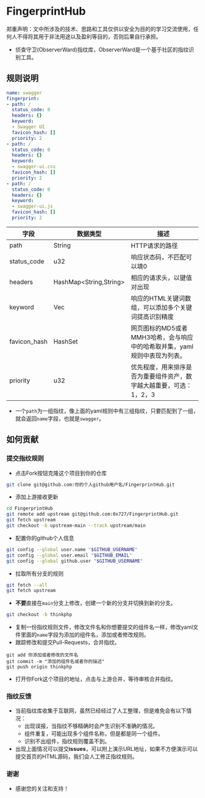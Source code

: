 # FingerprintHub

郑重声明：文中所涉及的技术、思路和工具仅供以安全为目的的学习交流使用，任何人不得将其用于非法用途以及盈利等目的，否则后果自行承担。

- 侦查守卫(ObserverWard)指纹库，ObserverWard是一个基于社区的指纹识别工具。

## 规则说明

```yaml
name: swagger
fingerprint:
- path: /
  status_code: 0
  headers: {}
  keyword:
  - Swagger UI
  favicon_hash: []
  priority: 2
- path: /
  status_code: 0
  headers: {}
  keyword:
  - swagger-ui.css
  favicon_hash: []
  priority: 2
- path: /
  status_code: 0
  headers: {}
  keyword:
  - swagger-ui.js
  favicon_hash: []
  priority: 2
```

| 字段         | 数据类型               | 描述                                                         |
| ------------ | ---------------------- | ------------------------------------------------------------ |
| path         | String                 | HTTP请求的路径                                               |
| status_code  | u32                    | 响应状态码，不匹配可以填0                                    |
| headers      | HashMap<String,String> | 相应的请求头，以键值对出现                                   |
| keyword      | Vec<String>            | 响应的HTML关键词数组，可以添加多个关键词提高识别精度         |
| favicon_hash | HashSet<String>        | 网页图标的MD5或者MMH3哈希，会与响应中的哈希取并集，yaml规则中表现为列表。 |
| priority     | u32                    | 优先程度，用来排序是否为重要组件资产，数字越大越重要，可选：1，2，3 |

- 一个`path`为一组指纹，像上面的yaml规则中有三组指纹，只要匹配到了一组，就会返回`name`字段，也就是`swagger`。

## 如何贡献

### 提交指纹规则

- 点击Fork按钮克隆这个项目到你的仓库

```bash
git clone git@github.com:你的个人github用户名/FingerprintHub.git
```

- 添加上游接收更新

```bash
cd FingerprintHub
git remote add upstream git@github.com:0x727/FingerprintHub.git
git fetch upstream
git checkout -b upstream-main --track upstream/main
```

- 配置你的github个人信息

```bash
git config --global user.name "$GITHUB_USERNAME"
git config --global user.email "$GITHUB_EMAIL"
git config --global github.user "$GITHUB_USERNAME"
```

- 拉取所有分支的规则

```bash
git fetch --all
git fetch upstream
```

- **不要**直接在`main`分支上修改，创建一个新的分支并切换到新的分支。

```bash
git checkout -b thinkphp
```

- 复制一份指纹规则文件，修改文件名和你想要提交的组件名一样，修改yaml文件里面的`name`字段为添加的组件名，添加或者修改规则。
- 跟踪修改和提交Pull-Requests，合并指纹。

```
git add 你添加或者修改的文件名
git commit -m "添加的组件名或者你的描述"
git push origin thinkphp
```

- 打开你Fork这个项目的地址，点击与上游合并，等待审核合并指纹。

### 指纹反馈

- 当前指纹库收集于互联网，虽然已经经过了人工整理，但是难免会有以下情况：
  - 出现误报，当指纹不够精确时会产生识别不准确的情况。
  - 组件重复，可能出现多个组件名称，但是都是同一个组件。
  - 识别不出组件，指纹规则覆盖不到。
- 出现上面情况可以提交**issues**，可以附上演示URL地址，如果不方便演示可以提交首页的HTML源码，我们会人工修正指纹规则。

### 谢谢

- 感谢您的关注和支持！
